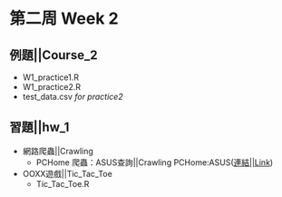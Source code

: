 ﻿# 第二周 Week 2

## 例題||Course_2
   - W1_practice1.R
   - W1_practice2.R
   - test_data.csv	*for practice2*
## 習題||hw_1
 - 網路爬蟲||Crawling
	- PCHome 爬蟲：ASUS查詢||Crawling PCHome:ASUS([連結||Link](https://perilium.github.io/NTU-CSX4001/Week_2/hw_2/Crawling/Crawling_PCHome.html))
  - OOXX遊戲||Tic_Tac_Toe
	  - Tic_Tac_Toe.R
